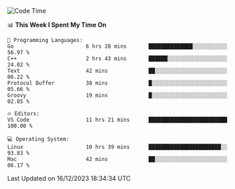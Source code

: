 
<!--START_SECTION:waka-->
![Code Time](http://img.shields.io/badge/Code%20Time-1%2C418%20hrs%2013%20mins-blue)

📊 **This Week I Spent My Time On** 

```text
💬 Programming Languages: 
Go                       6 hrs 28 mins       ██████████████░░░░░░░░░░░   56.97 % 
C++                      2 hrs 43 mins       ██████░░░░░░░░░░░░░░░░░░░   24.02 % 
Text                     42 mins             ██░░░░░░░░░░░░░░░░░░░░░░░   06.22 % 
Protocol Buffer          38 mins             █░░░░░░░░░░░░░░░░░░░░░░░░   05.66 % 
Groovy                   19 mins             █░░░░░░░░░░░░░░░░░░░░░░░░   02.85 % 

🔥 Editors: 
VS Code                  11 hrs 21 mins      █████████████████████████   100.00 % 

💻 Operating System: 
Linux                    10 hrs 39 mins      ███████████████████████░░   93.83 % 
Mac                      42 mins             ██░░░░░░░░░░░░░░░░░░░░░░░   06.17 % 
```


 Last Updated on 16/12/2023 18:34:34 UTC
<!--END_SECTION:waka-->


